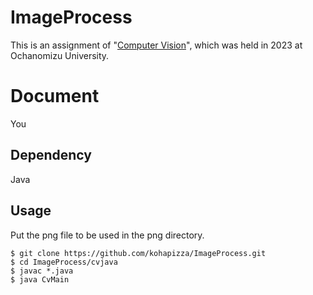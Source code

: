 # ImageProcess
This is an assignment of "[Computer Vision](http://itolab.is.ocha.ac.jp/~itot/teaching/)", which was held in 2023 at Ochanomizu University.

# Document
You 

## Dependency
Java


## Usage
Put the png file to be used in the png directory.

```terminal
$ git clone https://github.com/kohapizza/ImageProcess.git
$ cd ImageProcess/cvjava 
$ javac *.java
$ java CvMain
```
